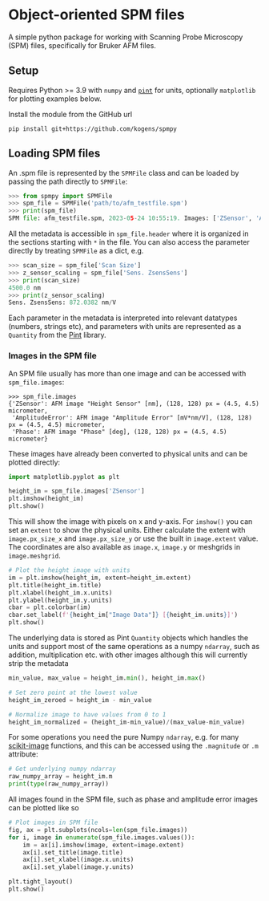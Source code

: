 # Object-oriented SPM files
A simple python package for working with Scanning Probe Microscopy (SPM) files, specifically for Bruker AFM files.

## Setup
Requires Python >= 3.9 with `numpy` and [`pint`](https://pint.readthedocs.io/) for units, 
optionally `matplotlib` for plotting examples below.

Install the module from the GitHub url
```
pip install git+https://github.com/kogens/spmpy
```


## Loading SPM files
An .spm file is represented by the `SPMFile` class and can be loaded by passing the path directly to `SPMFile`:

```python
>>> from spmpy import SPMFile
>>> spm_file = SPMFile('path/to/afm_testfile.spm')
>>> print(spm_file)
SPM file: afm_testfile.spm, 2023-05-24 10:55:19. Images: ['ZSensor', 'AmplitudeError', 'Phase']
```


All the metadata is accessible in `spm_file.header` where it is organized in the sections starting with `*` in the 
file. You can also access the parameter directly by treating `SPMFile` as a dict, e.g. 
```python
>>> scan_size = spm_file['Scan Size']
>>> z_sensor_scaling = spm_file['Sens. ZsensSens']
>>> print(scan_size)
4500.0 nm
>>> print(z_sensor_scaling)
Sens. ZsensSens: 872.0382 nm/V
```

Each parameter in the metadata is interpreted into relevant datatypes (numbers, strings etc), 
and parameters with units are represented as a `Quantity` from the [Pint](https://pint.readthedocs.io/) library.


### Images in the SPM file
An SPM file usually has more than one image and can be accessed with `spm_file.images`:
```
>>> spm_file.images
{'ZSensor': AFM image "Height Sensor" [nm], (128, 128) px = (4.5, 4.5) micrometer,
 'AmplitudeError': AFM image "Amplitude Error" [mV*nm/V], (128, 128) px = (4.5, 4.5) micrometer,
 'Phase': AFM image "Phase" [deg], (128, 128) px = (4.5, 4.5) micrometer}
```

These images have already been converted to physical units and  can be plotted directly:
```python
import matplotlib.pyplot as plt

height_im = spm_file.images['ZSensor']
plt.imshow(height_im)
plt.show()
```

This will show the image with pixels on x and y-axis. For `imshow()` you can set an `extent` to show the physical units.
Either calculate the extent with `image.px_size_x` and `image.px_size_y` or use the built in `image.extent` value.
The coordinates are also available as `image.x`, `image.y` or meshgrids in `image.meshgrid`.
```python
# Plot the height image with units
im = plt.imshow(height_im, extent=height_im.extent)
plt.title(height_im.title)
plt.xlabel(height_im.x.units)
plt.ylabel(height_im.y.units)
cbar = plt.colorbar(im)
cbar.set_label(f'{height_im["Image Data"]} [{height_im.units}]')
plt.show()
```

The underlying data is stored as Pint `Quantity` objects which handles the units and support most of the same operations
as a numpy `ndarray`, such as addition, multiplication etc. with other images although this will currently strip the 
metadata
```python
min_value, max_value = height_im.min(), height_im.max()

# Set zero point at the lowest value
height_im_zeroed = height_im - min_value

# Normalize image to have values from 0 to 1
height_im_normalized = (height_im-min_value)/(max_value-min_value)
```

For some operations you need the pure Numpy `ndarray`, e.g. for many [scikit-image](https://scikit-image.org/) functions, and 
this can be accessed using the `.magnitude` or `.m` attribute:
```python
# Get underlying numpy ndarray
raw_numpy_array = height_im.m
print(type(raw_numpy_array))
```


All images found in the SPM file, such as phase and amplitude error images
can be plotted like so
```python
# Plot images in SPM file
fig, ax = plt.subplots(ncols=len(spm_file.images))
for i, image in enumerate(spm_file.images.values()):
    im = ax[i].imshow(image, extent=image.extent)
    ax[i].set_title(image.title)
    ax[i].set_xlabel(image.x.units)
    ax[i].set_ylabel(image.y.units)

plt.tight_layout()
plt.show()
```
